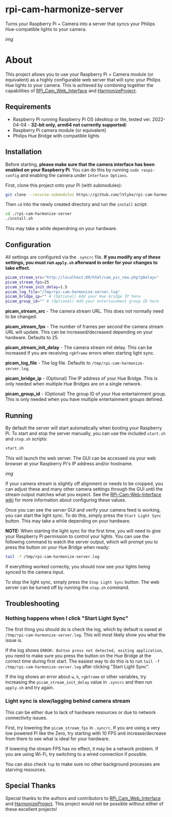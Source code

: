 # rpi-cam-harmonize-server

Turns your Raspberry Pi + Camera into a server that syncs your Philips Hue-compatible lights to your camera.

*img*

# About

This project allows you to use your Raspberry Pi + Camera module (or equivalent) as a highly configurable web server that will sync your Philips Hue lights to your camera. This is achieved by combining together the capabilities of [RPi_Cam_Web_Interface](https://github.com/silvanmelchior/RPi_Cam_Web_Interface) and [HarmonizeProject](https://github.com/MCPCapital/HarmonizeProject).

## Requirements

* Raspberry Pi running Raspberry Pi OS (desktop or lite, tested ver. 2022-04-04 - **32-bit only, arm64 not currently supported**)
* Raspberry Pi camera module (or equivalent)
* Philips Hue Bridge with compatible lights

## Installation

Before starting, **please make sure that the camera interface has been enabled on your Raspberry Pi**. You can do this by running `sudo raspi-config` and enabling the camera under `Interface Options`.

First, clone this project onto your Pi (with submodules):

```bash
git clone --recurse-submodules https://github.com/lVlyke/rpi-cam-harmonize-server
```

Then `cd` into the newly created directory and run the `install` script:

```bash
cd ./rpi-cam-harmonize-server
./install.sh
```

This may take a while dependning on your hardware.

## Configuration

All settings are configured via the `.syncrc` file. **If you modify any of these settings, you must run `apply.sh` afterward in order for your changes to take effect.**

```bash
picam_stream_src="http://localhost:80/html/cam_pic_new.php?pDelay="
picam_stream_fps=25
picam_stream_init_delay=1.5
picam_log_file="/tmp/rpi-cam-harmonize-server.log"
picam_bridge_ip="" # (Optional) Add your Hue bridge IP here
picam_group_id="" # (Optional) Add your entertainment group ID here
```

**picam_stream_src** - The camera stream URL. This does not normally need to be changed.

**picam_stream_fps** - The number of frames per second the camera stream URL will update. This can be increased/decreased depending on your hardware. Defaults to 25.

**picam_stream_init_delay** - The camera stream init delay. This can be increased if you are receiving `rgbframe` errors when starting light sync.

**picam_log_file** - The log file. Defaults to `/tmp/rpi-cam-harmonize-server.log`.

**picam_bridge_ip** - (Optional) The IP address of your Hue Bridge. This is only needed when multiple Hue Bridges are on a single network.

**picam_group_id** - (Optional) The group ID of your Hue entertainment group. This is only needed when you have multiple entertainment groups defined.

## Running

By default the server will start automatically when booting your Raspberry Pi. To start and stop the server manually, you can use the included `start.sh` and `stop.sh` scripts:

```bash
start.sh
```

This will launch the web server. The GUI can be accessed via your web browser at your Raspberry Pi's IP address and/or hostname.

*img*

If your camera stream is slightly off alignment or needs to be cropped, you can adjust these and many other camera settings through the GUI until the stream output matches what you expect. See the [RPi-Cam-Web-Interface wiki](https://elinux.org/RPi-Cam-Web-Interface) for more information about configuring these values.

Once you can see the server GUI and verify your camera feed is working, you can start the light sync. To do this, simply press the `Start Light Sync` button. This may take a while depending on your hardware.

**NOTE:** When starting the light sync for the first time, you will need to give your Raspberry Pi permission to control your lights. You can use the following command to watch the server output, which will prompt you to press the button on your Hue Bridge when ready:

```bash
tail -f /tmp/rpi-cam-harmonize-server.log
```

If everything worked correctly, you should now see your lights being synced to the camera input.

To stop the light sync, simply press the `Stop Light Sync` button. The web server can be turned off by running the `stop.sh` command.

## Troubleshooting

### Nothing happens when I click "Start Light Sync"

The first thing you should do is check the log, which by default is saved at `/tmp/rpi-cam-harmonize-server.log`. This will most likely show you what the issue is. 

If the log shows `ERROR: Button press not detected, exiting application`, you need to make sure you press the button on the Hue Bridge at the correct time during first start. The easiest way to do this is to run `tail -f /tmp/rpi-cam-harmonize-server.log` after clicking "Start Light Sync".

If the log shows an error about `w`, `h`, `rgbframe` or other variables, try increasing the `picam_stream_init_delay` value in `.syncrc` and then run `apply.sh` and try again.

### Light sync is slow/lagging behind camera stream

This can be either due to lack of hardware resources or due to network connectivity issues.

First, try lowering the `picam_stream_fps` in `.syncrc`. If you are using a very low powered Pi like the Zero, try starting with 10 FPS and increase/decrease from there to see what is ideal for your hardware.

If lowering the stream FPS has no effect, it may be a network problem. If you are using Wi-Fi, try switching to a wired connection if possible. 

You can also check `top` to make sure no other background processes are starving resources.

## Special Thanks

Special thanks to the authors and contributors to [RPi_Cam_Web_Interface](https://github.com/silvanmelchior/RPi_Cam_Web_Interface) and [HarmonizeProject](https://github.com/MCPCapital/HarmonizeProject). This project would not be possible without either of these excellent projects!